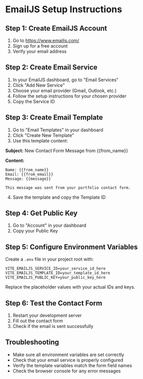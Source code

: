 # EmailJS Setup Instructions

## Step 1: Create EmailJS Account

1. Go to https://www.emailjs.com/
2. Sign up for a free account
3. Verify your email address

## Step 2: Create Email Service

1. In your EmailJS dashboard, go to "Email Services"
2. Click "Add New Service"
3. Choose your email provider (Gmail, Outlook, etc.)
4. Follow the setup instructions for your chosen provider
5. Copy the Service ID

## Step 3: Create Email Template

1. Go to "Email Templates" in your dashboard
2. Click "Create New Template"
3. Use this template content:

**Subject:** New Contact Form Message from {{from_name}}

**Content:**

```
Name: {{from_name}}
Email: {{from_email}}
Message: {{message}}

This message was sent from your portfolio contact form.
```

4. Save the template and copy the Template ID

## Step 4: Get Public Key

1. Go to "Account" in your dashboard
2. Copy your Public Key

## Step 5: Configure Environment Variables

Create a `.env` file in your project root with:

```
VITE_EMAILJS_SERVICE_ID=your_service_id_here
VITE_EMAILJS_TEMPLATE_ID=your_template_id_here
VITE_EMAILJS_PUBLIC_KEY=your_public_key_here
```

Replace the placeholder values with your actual IDs and keys.

## Step 6: Test the Contact Form

1. Restart your development server
2. Fill out the contact form
3. Check if the email is sent successfully

## Troubleshooting

- Make sure all environment variables are set correctly
- Check that your email service is properly configured
- Verify the template variables match the form field names
- Check the browser console for any error messages
